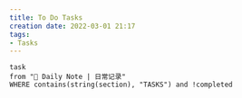 ```yaml
---
title: To Do Tasks
creation date: 2022-03-01 21:17 
tags:
- Tasks
---
```

```dataview
task
from "📜 Daily Note | 日常记录" 
WHERE contains(string(section), "TASKS") and !completed
```


